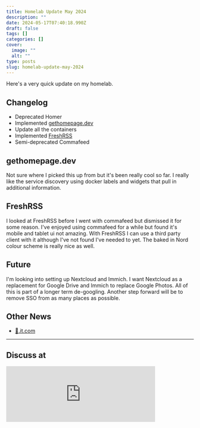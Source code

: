 ```yaml
---
title: Homelab Update May 2024
description: ""
date: 2024-05-17T07:40:18.990Z
draft: false
tags: []
categories: []
cover:
  image: ""
  alt: ""
type: posts
slug: homelab-update-may-2024
---
```


Here's a very quick update on my homelab.

<!--more-->

## Changelog

* Deprecated Homer
* Implemented [gethomepage.dev](https://gethomepage.dev)
* Update all the containers
* Implemented [FreshRSS](https://freshrss.org/index.html)
* Semi-deprecated Commafeed

## gethomepage.dev

Not sure where I picked this up from but it's been really cool so far. I really like the service discovery using docker labels and widgets that pull in additional information.

## FreshRSS

I looked at FreshRSS before I went with commafeed but dismissed it for some reason. I've enjoyed using commafeed for a while but found it's mobile and tablet ui not amazing. With FreshRSS I can use a third party client with it although I've not found I've needed to yet. The baked in Nord colour scheme is really nice as well.

## Future

I'm looking into setting up Nextcloud and Immich. I want Nextcloud as a replacement for Google Drive and Immich to replace Google Photos. All of this is part of a longer term de-googling. Another step forward will be to remove SSO from as many places as possible.

## Other News

* [🚢.it.com](https://🚢.it.com)

---

## Discuss at

<iframe src="https://remotelab.uk/@mikebell/112455353969671765/embed" class="mastodon-embed" style="max-width: 100%; border: 0" width="400" allowfullscreen="allowfullscreen"></iframe><script src="https://remotelab.uk/embed.js" async="async"></script>